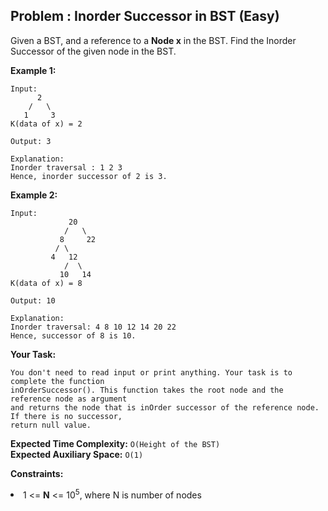 ## Problem : Inorder Successor in BST (Easy)
Given a BST, and a reference to a **Node x** in the BST. Find the Inorder Successor of the given node in the BST.
 

**Example 1:**
```
Input:
      2
    /   \
   1     3
K(data of x) = 2

Output: 3 

Explanation: 
Inorder traversal : 1 2 3 
Hence, inorder successor of 2 is 3.
```

**Example 2:**
```
Input:
             20
            /   \
           8     22
          / \
         4   12
            /  \
           10   14
K(data of x) = 8

Output: 10

Explanation:
Inorder traversal: 4 8 10 12 14 20 22
Hence, successor of 8 is 10.
```

**Your Task:**
```
You don't need to read input or print anything. Your task is to complete the function 
inOrderSuccessor(). This function takes the root node and the reference node as argument
and returns the node that is inOrder successor of the reference node. If there is no successor, 
return null value.
```

**Expected Time Complexity:** ```O(Height of the BST)```<br>
**Expected Auxiliary Space:** ```O(1)```

**Constraints:**
<li>1 <= <b>N</b> <= 10<sup>5</sup>, where N is number of nodes</li>
